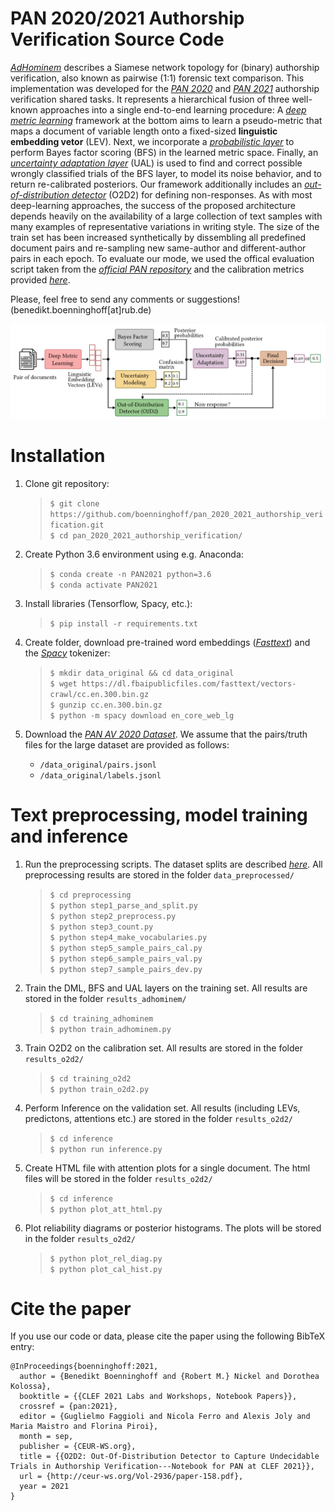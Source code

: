 # PAN 2020/2021 Authorship Verification Source Code

[_AdHominem_](https://arxiv.org/abs/1910.08144)  describes a Siamese network topology for (binary) authorship verification, 
also known as pairwise (1:1) forensic text comparison. This implementation was developed for the [_PAN 2020_](https://pan.webis.de/clef20/pan20-web/index.html) 
and [_PAN 2021_](https://pan.webis.de/clef21/pan21-web/index.html) authorship verification shared tasks. It represents a 
hierarchical fusion of three well-known approaches into a single end-to-end learning procedure: A [_deep metric learning_](https://arxiv.org/abs/1908.07844) 
framework at the bottom aims to learn a pseudo-metric that maps a document of variable length onto a fixed-sized 
**linguistic embedding vetor** (LEV). Next, we incorporate a [_probabilistic layer_](https://arxiv.org/abs/2008.10105)
to perform Bayes factor scoring (BFS) in the learned metric space. Finally, an [_uncertainty adaptation layer_](https://arxiv.org/abs/2106.11196) 
(UAL) is used to find and correct possible wrongly classified trials of the BFS layer, to model its noise behavior, 
and to return re-calibrated posteriors. Our framework additionally includes an [_out-of-distribution detector_](https://arxiv.org/abs/2106.15825) 
(O2D2) for defining non-responses. As with most deep-learning approaches, the success of the proposed architecture 
depends heavily on the availability of a large collection of text samples with many examples of representative 
variations in writing style. The size of the train set has been increased synthetically by dissembling all predefined 
document pairs and re-sampling new same-author and different-author pairs in each epoch. To evaluate our mode, we used 
the offical evaluation script taken from the [_official PAN repository_](https://github.com/pan-webis-de/pan-code/tree/master/clef21/authorship-verification)
and the calibration metrics provided [_here_](https://github.com/hollance/reliability-diagrams).

Please, feel free to send any comments or suggestions! (benedikt.boenninghoff[at]rub.de)

<img src="model.png" width="1000">


# Installation

1. Clone git repository:
   > `$ git clone https://github.com/boenninghoff/pan_2020_2021_authorship_verification.git` \
   > `$ cd pan_2020_2021_authorship_verification/` 

3. Create Python 3.6 environment using e.g. Anaconda:
   > `$ conda create -n PAN2021 python=3.6` \
   > `$ conda activate PAN2021`

4. Install libraries (Tensorflow, Spacy, etc.):
   > `$ pip install -r requirements.txt`

5. Create folder, download pre-trained word embeddings ([_Fasttext_](https://fasttext.cc))  and the [_Spacy_](https://spacy.io/) tokenizer:
   > `$ mkdir data_original && cd data_original` \
   > `$ wget https://dl.fbaipublicfiles.com/fasttext/vectors-crawl/cc.en.300.bin.gz` \
   > `$ gunzip cc.en.300.bin.gz` \
   > `$ python -m spacy download en_core_web_lg`

6. Download the [_PAN AV 2020 Dataset_](https://zenodo.org/record/3724096#.X5bBVK6nfQ8). We assume that the pairs/truth files for the large dataset are provided as follows: 
    - `/data_original/pairs.jsonl`
    - `/data_original/labels.jsonl`

# Text preprocessing, model training and inference

1. Run the preprocessing scripts. The dataset splits are described [_here_](https://arxiv.org/abs/2106.15825). All preprocessing results are stored in the folder `data_preprocessed/` 
   > `$ cd preprocessing` \
   > `$ python step1_parse_and_split.py` \
   > `$ python step2_preprocess.py` \
   > `$ python step3_count.py` \
   > `$ python step4_make_vocabularies.py` \
   > `$ python step5_sample_pairs_cal.py` \
   > `$ python step6_sample_pairs_val.py` \
   > `$ python step7_sample_pairs_dev.py`

2. Train the DML, BFS and UAL layers on the training set. All results are stored in the folder `results_adhominem/`
   > `$ cd training_adhominem` \
   > `$ python train_adhominem.py`

3. Train O2D2 on the calibration set. All results are stored in the folder `results_o2d2/`
   > `$ cd training_o2d2` \
   > `$ python train_o2d2.py`

4. Perform Inference on the validation set. All results (including LEVs, predictons, attentions etc.) are stored in the folder `results_o2d2/`
   > `$ cd inference` \
   > `$ python run inference.py`

5. Create HTML file with attention plots for a single document. The html files will be stored in the folder `results_o2d2/`
   > `$ cd inference` \
   > `$ python plot_att_html.py`

6. Plot reliability diagrams or posterior histograms. The plots will be stored in the folder `results_o2d2/`
   > `$ python plot_rel_diag.py` \
   > `$ python plot_cal_hist.py`


# Cite the paper

If you use our code or data, please cite the paper using the following BibTeX entry:

    @InProceedings{boenninghoff:2021,
      author = {Benedikt Boenninghoff and {Robert M.} Nickel and Dorothea Kolossa},
      booktitle = {{CLEF 2021 Labs and Workshops, Notebook Papers}},
      crossref = {pan:2021},
      editor = {Guglielmo Faggioli and Nicola Ferro and Alexis Joly and Maria Maistro and Florina Piroi},
      month = sep,
      publisher = {CEUR-WS.org},
      title = {{O2D2: Out-Of-Distribution Detector to Capture Undecidable Trials in Authorship Verification---Notebook for PAN at CLEF 2021}},
      url = {http://ceur-ws.org/Vol-2936/paper-158.pdf},
      year = 2021
    }



